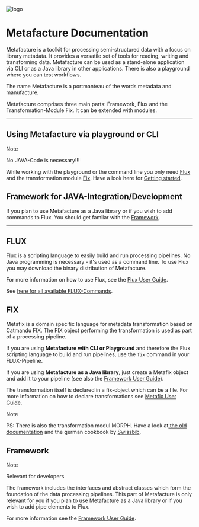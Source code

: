 ![logo](https://github.com/culturegraph/metafacture-core/wiki/img/metafacture_small.png)

# Metafacture Documentation

Metafacture is a toolkit for processing semi-structured data with a focus on library metadata. It provides a versatile set of tools for reading, writing and transforming data. Metafacture can be used as a stand-alone application via CLI or as a Java library in other applications. There is also a playground where you can test workflows.

The name Metafacture is a portmanteau of the words metadata and manufacture.

Metafacture comprises three main parts: Framework, Flux and the Transformation-Module Fix. It can be extended with modules.

__________________

## Using Metafacture via playground or CLI

> [!NOTE]
> No JAVA-Code is necessary!!!

While working with the playground or the command line you only need [Flux](#flux) and the transformation module [Fix](#fix).
Have a look here for [Getting started](/Getting-Started.md).

## Framework for JAVA-Integration/Development

If you plan to use Metafacture as a Java library or if you wish to add commands to Flux. You should get familar with the [Framework](/Home.md#framework).

__________________

## FLUX

Flux is a scripting language to easily build and run processing pipelines. No Java programming is necessary - it's used as a command line. To use Flux you may download the binary distribution of Metafacture.

For more information on how to use Flux, see the [Flux User Guide](/Flux-User-Guide.md).

See [here for all available FLUX-Commands](/flux-commands.md).

## FIX

Metafix is a domain specific language for metadata transformation based on Catmandu FIX. The FIX object performing the transformation is used as part of a processing pipeline.

If you are using **Metafacture with CLI or Playground** and therefore the Flux scripting language to build and run pipelines, use the `fix` command in your FLUX-Pipeline. 

If you are using **Metafacture as a Java library**, just create a Metafix object and add it to your pipeline (see also the [Framework User Guide](#framework)).

The transformation itself is declared in a fix-object which can be a file. For more information on how to declare transformations see [Metafix User Guide](/Fix-User-Guide.md).

> [!NOTE]
> PS: There is also the transformation modul MORPH. Have a look at[ the old documentation](https://github.com/metafacture/metafacture-core/wiki/Metamorph-User-Guide) and the german cookbook by [Swissbib](https://swissbib.gitlab.io/metamorph-doku/).

## Framework

> [!NOTE]
>Relevant for developers

The framework includes the interfaces and abstract classes which form the foundation of the data processing pipelines. This part of Metafacture is only relevant for you if you plan to use Metafacture as a Java library or if you wish to add pipe elements to Flux.

For more information see the [Framework User Guide](/Framework-User-Guide.md).

